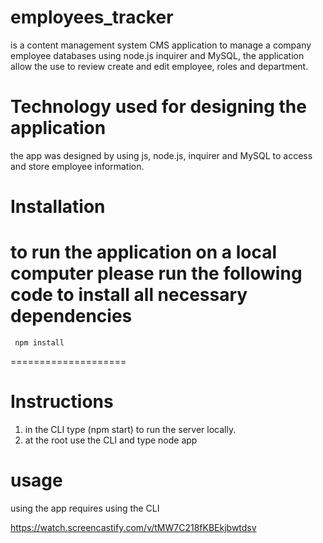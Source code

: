 # employees_tracker

is a content management system CMS application to manage a company employee databases using node.js inquirer and MySQL,
the application allow the use to review create and edit employee, roles and department.

# Technology used for designing the application 
the app was designed by using js, node.js, inquirer and MySQL to access and store employee information.

# Installation
 to run the application on a local computer please run the following code to install all necessary dependencies 
====================
     npm install
====================

# Instructions
 1. in the CLI type (npm start) to run the server locally.
 2. at the root use the CLI and type node app
 
 # usage
 using the app requires using the CLI 
 
 https://watch.screencastify.com/v/tMW7C218fKBEkjbwtdsv
 
 
